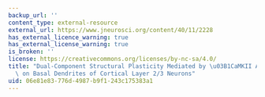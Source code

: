 ```yaml
---
backup_url: ''
content_type: external-resource
external_url: https://www.jneurosci.org/content/40/11/2228
has_external_licence_warning: true
has_external_license_warning: true
is_broken: ''
license: https://creativecommons.org/licenses/by-nc-sa/4.0/
title: "Dual-Component Structural Plasticity Mediated by \u03B1CaMKII Autophosphorylation\
  \ on Basal Dendrites of Cortical Layer 2/3 Neurons"
uid: 06e81e83-776d-4987-b9f1-243c175383a1
---
```

